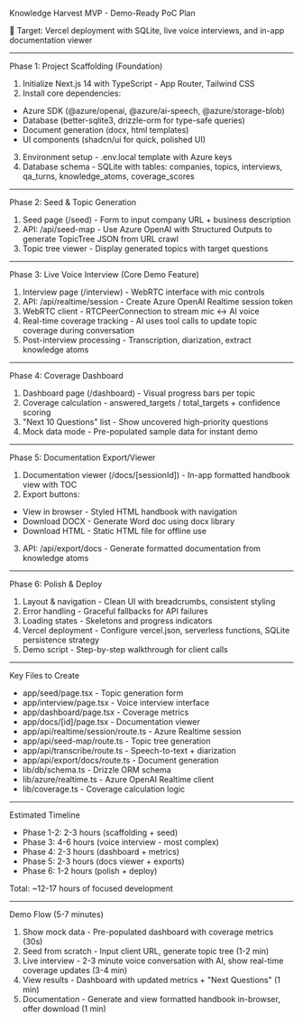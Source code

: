 Knowledge Harvest MVP - Demo-Ready PoC Plan

🎯 Target: Vercel deployment with SQLite, live voice interviews, and in-app documentation viewer

---
Phase 1: Project Scaffolding (Foundation)

1. Initialize Next.js 14 with TypeScript - App Router, Tailwind CSS
2. Install core dependencies:
- Azure SDK (@azure/openai, @azure/ai-speech, @azure/storage-blob)
- Database (better-sqlite3, drizzle-orm for type-safe queries)
- Document generation (docx, html templates)
- UI components (shadcn/ui for quick, polished UI)
3. Environment setup - .env.local template with Azure keys
4. Database schema - SQLite with tables: companies, topics, interviews, qa_turns, knowledge_atoms, coverage_scores

---
Phase 2: Seed & Topic Generation

1. Seed page (/seed) - Form to input company URL + business description
2. API: /api/seed-map - Use Azure OpenAI with Structured Outputs to generate TopicTree JSON from URL crawl
3. Topic tree viewer - Display generated topics with target questions

---
Phase 3: Live Voice Interview (Core Demo Feature)

1. Interview page (/interview) - WebRTC interface with mic controls
2. API: /api/realtime/session - Create Azure OpenAI Realtime session token
3. WebRTC client - RTCPeerConnection to stream mic ↔ AI voice
4. Real-time coverage tracking - AI uses tool calls to update topic coverage during conversation
5. Post-interview processing - Transcription, diarization, extract knowledge atoms

---
Phase 4: Coverage Dashboard

1. Dashboard page (/dashboard) - Visual progress bars per topic
2. Coverage calculation - answered_targets / total_targets + confidence scoring
3. "Next 10 Questions" list - Show uncovered high-priority questions
4. Mock data mode - Pre-populated sample data for instant demo

---
Phase 5: Documentation Export/Viewer

1. Documentation viewer (/docs/[sessionId]) - In-app formatted handbook view with TOC
2. Export buttons:
- View in browser - Styled HTML handbook with navigation
- Download DOCX - Generate Word doc using docx library
- Download HTML - Static HTML file for offline use
3. API: /api/export/docs - Generate formatted documentation from knowledge atoms

---
Phase 6: Polish & Deploy

1. Layout & navigation - Clean UI with breadcrumbs, consistent styling
2. Error handling - Graceful fallbacks for API failures
3. Loading states - Skeletons and progress indicators
4. Vercel deployment - Configure vercel.json, serverless functions, SQLite persistence strategy
5. Demo script - Step-by-step walkthrough for client calls

---
Key Files to Create

- app/seed/page.tsx - Topic generation form
- app/interview/page.tsx - Voice interview interface
- app/dashboard/page.tsx - Coverage metrics
- app/docs/[id]/page.tsx - Documentation viewer
- app/api/realtime/session/route.ts - Azure Realtime session
- app/api/seed-map/route.ts - Topic tree generation
- app/api/transcribe/route.ts - Speech-to-text + diarization
- app/api/export/docs/route.ts - Document generation
- lib/db/schema.ts - Drizzle ORM schema
- lib/azure/realtime.ts - Azure OpenAI Realtime client
- lib/coverage.ts - Coverage calculation logic

---
Estimated Timeline

- Phase 1-2: 2-3 hours (scaffolding + seed)
- Phase 3: 4-6 hours (voice interview - most complex)
- Phase 4: 2-3 hours (dashboard + metrics)
- Phase 5: 2-3 hours (docs viewer + exports)
- Phase 6: 1-2 hours (polish + deploy)

Total: ~12-17 hours of focused development

---
Demo Flow (5-7 minutes)

1. Show mock data - Pre-populated dashboard with coverage metrics (30s)
2. Seed from scratch - Input client URL, generate topic tree (1-2 min)
3. Live interview - 2-3 minute voice conversation with AI, show real-time coverage updates (3-4 min)
4. View results - Dashboard with updated metrics + "Next Questions" (1 min)
5. Documentation - Generate and view formatted handbook in-browser, offer download (1 min)
